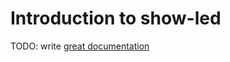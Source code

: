 # Introduction to show-led

TODO: write [great documentation](http://jacobian.org/writing/what-to-write/)

